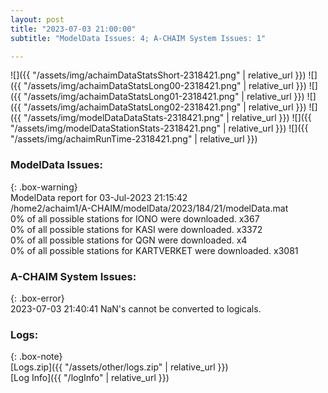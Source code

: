 ```yaml
---
layout: post
title: "2023-07-03 21:00:00"
subtitle: "ModelData Issues: 4; A-CHAIM System Issues: 1"

---
```


![]({{ "/assets/img/achaimDataStatsShort-2318421.png" | relative_url }})
![]({{ "/assets/img/achaimDataStatsLong00-2318421.png" | relative_url }})
![]({{ "/assets/img/achaimDataStatsLong01-2318421.png" | relative_url }})
![]({{ "/assets/img/achaimDataStatsLong02-2318421.png" | relative_url }})
![]({{ "/assets/img/modelDataDataStats-2318421.png" | relative_url }})
![]({{ "/assets/img/modelDataStationStats-2318421.png" | relative_url }})
![]({{ "/assets/img/achaimRunTime-2318421.png" | relative_url }})


### ModelData Issues:  
  
{: .box-warning}  
 ModelData report for 03-Jul-2023 21:15:42   
 /home2/achaim1/A-CHAIM/modelData/2023/184/21/modelData.mat   
 0% of all possible stations for IONO were downloaded. x367   
 0% of all possible stations for KASI were downloaded. x3372   
 0% of all possible stations for QGN were downloaded. x4   
 0% of all possible stations for KARTVERKET were downloaded. x3081   
  
### A-CHAIM System Issues:  
  
{: .box-error}  
2023-07-03 21:40:41 NaN's cannot be converted to logicals.  

### Logs:  
  
{: .box-note}  
[Logs.zip]({{ "/assets/other/logs.zip" | relative_url }})  
[Log Info]({{ "/logInfo" | relative_url }})  
